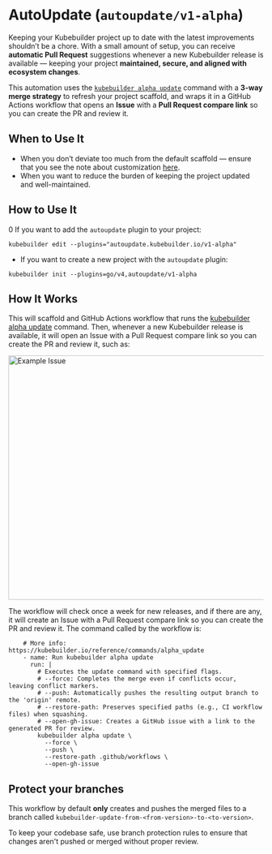# AutoUpdate (`autoupdate/v1-alpha`)

Keeping your Kubebuilder project up to date with the latest improvements shouldn’t be a chore.
With a small amount of setup, you can receive **automatic Pull Request** suggestions whenever a new
Kubebuilder release is available — keeping your project **maintained, secure, and aligned with ecosystem changes**.

This automation uses the [`kubebuilder alpha update`][alpha-update-command] command with a **3-way merge strategy** to
refresh your project scaffold, and wraps it in a GitHub Actions workflow that opens an **Issue** with a **Pull Request compare link** so you can create the PR and review it.

## When to Use It

- When you don’t deviate too much from the default scaffold — ensure that you see the note about customization [here](https://book.kubebuilder.io/versions_compatibility_supportability#project-customizations).
- When you want to reduce the burden of keeping the project updated and well-maintained.

## How to Use It

0 If you want to add the `autoupdate` plugin to your project:

```shell
kubebuilder edit --plugins="autoupdate.kubebuilder.io/v1-alpha"
```

- If you want to create a new project with the `autoupdate` plugin:

```shell
kubebuilder init --plugins=go/v4,autoupdate/v1-alpha
```

## How It Works

This will scaffold and GitHub Actions workflow that runs the [kubebuilder alpha update][alpha-update-command] command.
Then, whenever a new Kubebuilder release is available, it will open an Issue with a
Pull Request compare link so you can create the PR and review it, such as:

<img width="638" height="482" alt="Example Issue" src="https://github.com/user-attachments/assets/589fd16b-7709-4cd5-b169-fd53d69790d4" />

The workflow will check once a week for new releases, and if there are any, it will create an Issue with a Pull Request compare link so you can create the PR and review it.
The command called by the workflow is:

```shell
	# More info: https://kubebuilder.io/reference/commands/alpha_update
    - name: Run kubebuilder alpha update
      run: |
		# Executes the update command with specified flags.
		# --force: Completes the merge even if conflicts occur, leaving conflict markers.
		# --push: Automatically pushes the resulting output branch to the 'origin' remote.
		# --restore-path: Preserves specified paths (e.g., CI workflow files) when squashing.
		# --open-gh-issue: Creates a GitHub issue with a link to the generated PR for review.
        kubebuilder alpha update \
          --force \
          --push \
          --restore-path .github/workflows \
          --open-gh-issue
```

<aside class="warning">
<h1>Protect your branches</h1>

This workflow by default **only** creates and pushes the merged files to a branch
called `kubebuilder-update-from-<from-version>-to-<to-version>`.

To keep your codebase safe, use branch protection rules to ensure that
changes aren't pushed or merged without proper review.

</aside>

[alpha-update-command]: ./../../reference/commands/alpha_update.md